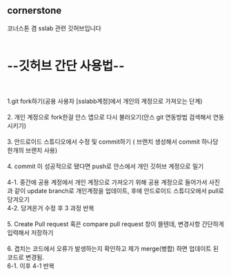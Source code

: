 ## cornerstone
코너스톤 겸 sslab 관련 깃허브입니다<br/><br/>

# --깃허브 간단 사용법--<br/><br/>

1.git fork하기(공용 사용자 [sslabb계정]에서 개인의 계정으로 가져오는 단계) <br/><br/>
2. 개인 계정으로 fork한걸 안스 앱으로 다시 불러오기(안스 git 연동방법 검색해서 연동시키기) <br/><br/>
3. 안드로이드 스튜디오에서 수정 및 commit하기 ( 브랜치 생성해서 commit 하나당 한개의 브랜치 사용)<br/><br/>
4. commit 이 성공적으로 됐다면 push로 안스에서 개인 깃허브 계정으로 밀기<br/><br/>
  4-1. 중간에 공용 계정에서 개인 계정으로 가져오기 위해 공용 계정으로 들어가서 사진과 같이 update branch로 개인계정을 업데이트, 후에 안드로이드 스튜디오에서 pull로 당겨오기<br/>
  4-2. 당겨온거 수정 후 3 과정 반복 <br/><br/>
5. Create Pull request 혹은 compare pull request 창이 뜰텐데, 변경사항 간단하게 입력해서 저장하기<br/><br/>
6. 겹치는 코드에서 오류가 발생하는지 확인하고 제가 merge(병합) 하면 업데이트 된 코드로 변경됨.<br/>
  6-1. 이후 4-1 반복<br/>
